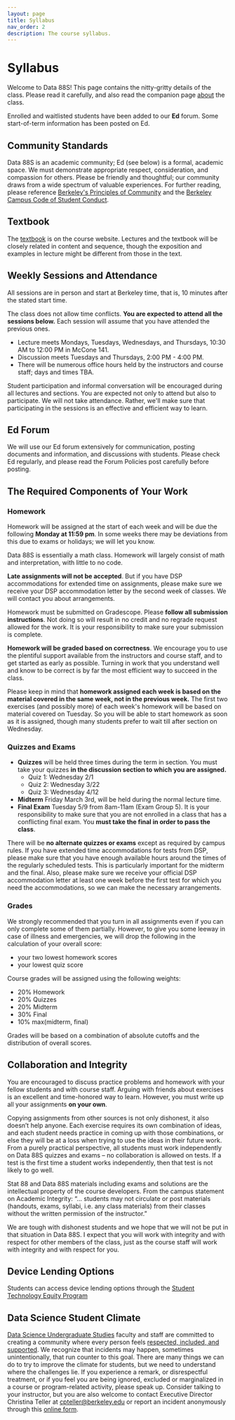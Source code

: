 ```yaml
---
layout: page
title: Syllabus
nav_order: 2
description: The course syllabus.
---
```


# Syllabus

Welcome to Data 88S! This page contains the nitty-gritty details of the class. Please read it carefully, and also read the companion page [about](http://stat88.org/about/) the class.

Enrolled and waitlisted students have been added to our **Ed** forum. Some start-of-term information has been posted on Ed.

## Community Standards ##
Data 88S is an academic community; Ed (see below) is a formal, academic space. We must demonstrate appropriate respect, consideration, and compassion for others. Please be friendly and thoughtful; our community draws from a wide spectrum of valuable experiences. For further reading, please reference [Berkeley's Principles of Community](https://diversity.berkeley.edu/principles-community) and the [Berkeley Campus Code of Student Conduct](https://sa.berkeley.edu/sites/default/files/Code%20of%20Conduct_January%202016.pdf).



## Textbook ##
The [textbook](http://stat88.org/textbook/content/intro.html) is on the course website. Lectures and the textbook will be closely related in content and sequence, though the exposition and examples in lecture might be different from those in the text. 


## Weekly Sessions and Attendance ##
All sessions are in person and start at Berkeley time, that is, 10 minutes after the stated start time.

The class does not allow time conflicts. **You are expected to attend all the sessions below.** Each session will assume that you have attended the previous ones.

- Lecture meets Mondays, Tuesdays, Wednesdays, and Thursdays, 10:30 AM to 12:00 PM in McCone 141.
- Discussion meets Tuesdays and Thursdays, 2:00 PM - 4:00 PM. 
- There will be numerous office hours held by the instructors and course staff; days and times TBA.

Student participation and informal conversation will be encouraged during all lectures and sections. You are expected not only to attend but also to participate. We will not take attendance. Rather, we'll make sure that participating in the sessions is an effective and efficient way to learn. 

## Ed Forum ##
We will use our Ed forum extensively for communication, posting documents and information, and discussions with students. Please check Ed regularly, and please read the Forum Policies post carefully before posting.


## The Required Components of Your Work ##

### Homework ###

Homework will be assigned at the start of each week and will be due the following **Monday at 11:59 pm**. In some weeks there may be deviations from this due to exams or holidays; we will let you know. 

Data 88S is essentially a math class. Homework will largely consist of math and interpretation, with little to no code.

**Late assignments will not be accepted**. But if you have DSP accommodations for extended time on assignments, please make sure we receive your DSP accommodation letter by the second week of classes. We will contact you about arrangements. 

Homework must be submitted on Gradescope. Please **follow all submission instructions**. Not doing so will result in no credit and no regrade request allowed for the work. It is your responsibility to make sure your submission is complete.

**Homework will be graded based on correctness**. We encourage you to use the plentiful support available from the instructors and course staff, and to get started as early as possible. Turning in work that you understand well and know to be correct is by far the most efficient way to succeed in the class.

Please keep in mind that **homework assigned each week is based on the material covered in the same week, not in the previous week.** The first two exercises (and possibly more) of each week's homework will be based on material covered on Tuesday. So you will be able to start homework as soon as it is assigned, though many students prefer to wait till after section on Wednesday.


### Quizzes and Exams ###

- **Quizzes** will be held three times during the term in section. You must take your quizzes **in the discussion section to which you are assigned.** 
    - Quiz 1: Wednesday 2/1
    - Quiz 2: Wednesday 3/22
    - Quiz 3: Wednesday 4/12
- **Midterm** Friday March 3rd, will be held during the normal lecture time.
- **Final Exam** Tuesday 5/9 from 8am-11am (Exam Group 5). It is your responsibility to make sure that you are not enrolled in a class that has a conflicting final exam. You **must take the final in order to pass the class**.

There will be **no alternate quizzes or exams** except as required by campus rules. If you have extended time accommodations for tests from DSP, please make sure that you have enough available hours around the times of the regularly scheduled tests. This is particularly important for the midterm and the final. Also, please make sure we receive your official DSP accommodation letter at least one week before the first test for which you need the accommodations, so we can make the necessary arrangements.


### Grades ###
We strongly recommended that you turn in all assignments even if you can only complete some of them partially. However, to give you some leeway in case of illness and emergencies, we will drop the following in the calculation of your overall score:

- your two lowest homework scores
- your lowest quiz score

Course grades will be assigned using the following weights: 

- 20% Homework
- 20% Quizzes
- 20% Midterm
- 30% Final 
- 10% max(midterm, final)

Grades will be based on a combination of absolute cutoffs and the distribution of overall scores.

## Collaboration and Integrity ##
You are encouraged to discuss practice problems and homework with your fellow students and with course staff. Arguing with friends about exercises is an excellent and time-honored way to learn. However, you must write up all your assignments **on your own**. 

Copying assignments from other sources is not only dishonest, it also doesn’t help anyone. Each exercise requires its own combination of ideas, and each student needs practice in coming up with those combinations, or else they will be at a loss when trying to use the ideas in their future work. From a purely practical perspective, all students must work independently on Data 88S quizzes and exams – no collaboration is allowed on tests. If a test is the first time a student works independently, then that test is not likely to go well. 

Stat 88 and Data 88S materials including exams and solutions are the intellectual property of the course developers. From the campus statement on Academic Integrity: “... students may not circulate or post materials (handouts, exams, syllabi, i.e. any class materials) from their classes without the written permission of the instructor.” 

We are tough with dishonest students and we hope that we will not be put in that situation in Data 88S. I expect that you will work with integrity and with respect for other members of the class, just as the course staff will work with integrity and with respect for you.

## Device Lending Options ##
Students can access device lending options through the [Student Technology Equity Program](https://studenttech.berkeley.edu/devicelending)

## Data Science Student Climate ##

[Data Science Undergraduate Studies](https://data.berkeley.edu/academics/undergraduate-programs) faculty and staff are committed to creating a community where every person feels [respected, included, and supported](https://data.berkeley.edu/equity-inclusion). We recognize that incidents may happen, sometimes unintentionally, that run counter to this goal. There are many things we can do to try to improve the climate for students, but we need to understand where the challenges lie. If you experience a remark, or disrespectful treatment, or if you feel you are being ignored, excluded or marginalized in a course or program-related activity, please speak up. Consider talking to your instructor, but you are also welcome to contact Executive Director Christina Teller at cpteller@berkeley.edu or report an incident anonymously through this [online form](https://docs.google.com/forms/d/e/1FAIpQLSfBwaUe7VMQz6VzkYFvf4KYwNSTve9iJlBSQyAmsXoSE0LnWw/viewform).
